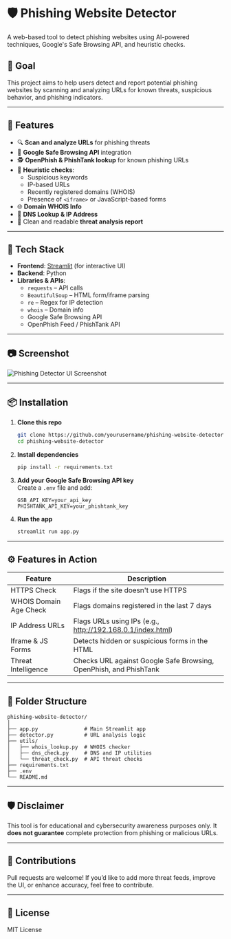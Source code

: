 # 🛡️ Phishing Website Detector

A web-based tool to detect phishing websites using AI-powered techniques, Google's Safe Browsing API, and heuristic checks.

## 🎯 Goal

This project aims to help users detect and report potential phishing websites by scanning and analyzing URLs for known threats, suspicious behavior, and phishing indicators.

---

## 🚀 Features

- 🔍 **Scan and analyze URLs** for phishing threats  
- 🧠 **Google Safe Browsing API** integration  
- 🕵️ **OpenPhish & PhishTank lookup** for known phishing URLs  
- 🔬 **Heuristic checks**:
  - Suspicious keywords
  - IP-based URLs
  - Recently registered domains (WHOIS)
  - Presence of `<iframe>` or JavaScript-based forms
- 🌐 **Domain WHOIS Info**
- 🧬 **DNS Lookup & IP Address**
- 📑 Clean and readable **threat analysis report**

---

## 🧰 Tech Stack

- **Frontend**: [Streamlit](https://streamlit.io/) (for interactive UI)
- **Backend**: Python
- **Libraries & APIs**:
  - `requests` – API calls
  - `BeautifulSoup` – HTML form/iframe parsing
  - `re` – Regex for IP detection
  - `whois` – Domain info
  - Google Safe Browsing API
  - OpenPhish Feed / PhishTank API

---

## 📷 Screenshot

![Phishing Detector UI Screenshot](./screenshot.png)

---

## 📦 Installation

1. **Clone this repo**
   ```bash
   git clone https://github.com/yourusername/phishing-website-detector.git
   cd phishing-website-detector
   ```

2. **Install dependencies**
   ```bash
   pip install -r requirements.txt
   ```

3. **Add your Google Safe Browsing API key**  
   Create a `.env` file and add:
   ```env
   GSB_API_KEY=your_api_key
   PHISHTANK_API_KEY=your_phishtank_key
   ```

4. **Run the app**
   ```bash
   streamlit run app.py
   ```

---

## ⚙️ Features in Action

| Feature                 | Description                                                                 |
|------------------------|-----------------------------------------------------------------------------|
| HTTPS Check            | Flags if the site doesn't use HTTPS                                         |
| WHOIS Domain Age Check | Flags domains registered in the last 7 days                                 |
| IP Address URLs        | Flags URLs using IPs (e.g., http://192.168.0.1/index.html)                  |
| Iframe & JS Forms      | Detects hidden or suspicious forms in the HTML                              |
| Threat Intelligence    | Checks URL against Google Safe Browsing, OpenPhish, and PhishTank           |

---

## 📂 Folder Structure

```
phishing-website-detector/
│
├── app.py               # Main Streamlit app
├── detector.py          # URL analysis logic
├── utils/
│   ├── whois_lookup.py  # WHOIS checker
│   ├── dns_check.py     # DNS and IP utilities
│   └── threat_check.py  # API threat checks
├── requirements.txt
├── .env
└── README.md
```

---

## 🛡️ Disclaimer

This tool is for educational and cybersecurity awareness purposes only. It **does not guarantee** complete protection from phishing or malicious URLs.

---

## 🤝 Contributions

Pull requests are welcome! If you’d like to add more threat feeds, improve the UI, or enhance accuracy, feel free to contribute.

---

## 📜 License

MIT License
